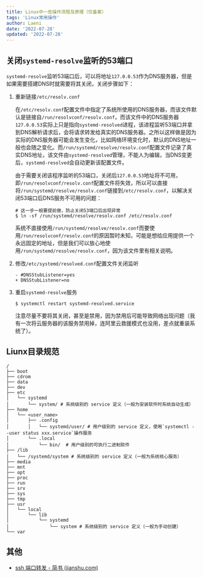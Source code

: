 ```yaml
---
title: Linux中一些操作流程及原理（仅备案）
tags: 'Linux常用操作'
author: Laeni
date: '2022-07-28'
updated: '2022-07-28'
---
```


## 关闭`systemd-resolve`监听的53端口

`systemd-resolve`监听53端口后，可以将地址`127.0.0.53`作为DNS服务器，但是如果需要搭建DNS时就需要将其关闭，关闭步骤如下：

1. 重新链接`/etc/resolv.conf`

   在`/etc/resolv.conf`配置文件中指定了系统所使用的DNS服务器，而该文件默认是链接自`/run/resolvconf/resolv.conf`，而该文件中的DNS服务器`127.0.0.53`实际上只是指向`systemd-resolved`进程，该进程监听53端口并拿到DNS解析请求后，会将请求转发给真实的DNS服务器。之所以这样做是因为实际的DNS服务器可能会发生变化，比如网络环境变化时，默认的DNS地址一般也会随之变化。而`/run/systemd/resolve/resolv.conf`配置文件记录了真实DNS地址，该文件由`systemd-resolved`管理，不能人为编辑，当DNS变更后，`systemd-resolved`会自动更新该配置文件。

   由于需要关闭该程序监听的53端口，关闭后`127.0.0.53`地址将不可用，即`/run/resolvconf/resolv.conf`配置文件将失效，所以可以直接将`/run/systemd/resolve/resolv.conf`链接到`/etc/resolv.conf`，以解决关闭53端口后DNS服务不可用的问题：

   ```shell
   # 这一步一般要提前做，防止关闭53端口后出现异常
   $ ln -sf /run/systemd/resolve/resolv.conf /etc/resolv.conf
   ```

   系统不直接使用`/run/systemd/resolve/resolv.conf`而要使用`/run/resolvconf/resolv.conf`的原因暂时未知，可能是想给应用提供一个永远固定的地址，但是我们可以放心地使用`/run/systemd/resolve/resolv.conf`，因为该文件里有相关说明。

2. 修改`/etc/systemd/resolved.conf`配置文件关闭监听

   ```text
   - #DNSStubListener=yes
   + DNSStubListener=no
   ```

3. 重启`systemd-resolve`服务

   ```shell
   $ systemctl restart systemd-resolved.service
   ```

   注意尽量不要将其关闭，甚至是禁用，因为禁用后可能导致网络出现问题（我有一次将云服务器的该服务禁用掉，连阿里云救援模式也没用，差点就重装系统了）。



## Liunx目录规范

```shell
/
├── boot
├── cdrom
├── data
├── dev
├── etc
│   └── systemd
│       └── system/ # 系统级别的 service 定义（一般为安装软件时系统自动生成）
├── home
│   └── <user_name>
│       ├── .config
│       │   └── systemd/user/ # 用户级别的 service 定义，使用`systemctl --user status xxx.service`操作服务
│       └── .local
│           └── bin/  # 用户级别的可执行二进制软件
├── /lib
│   └── /systemd/system # 系统级别的 service 定义（一般为系统核心服务）
├── media
├── mnt
├── opt
├── proc
├── run
├── srv
├── sys
├── tmp
├── usr
│   └── local
│       └── lib
│           └── systemd
│               └── system # 系统级别的 service 定义（一般为手动创建）
└── var
```

## 其他

- [ssh 端口转发 - 简书 (jianshu.com)](https://www.jianshu.com/p/6eb87b48d465)

